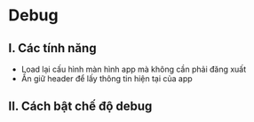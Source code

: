 # Debug

## I. Các tính năng&#x20;

* Load lại cấu hình màn hình app mà không cần phải đăng xuất
* Ấn giữ header để lấy thông tin hiện tại của app

## II. Cách bật chế độ debug
